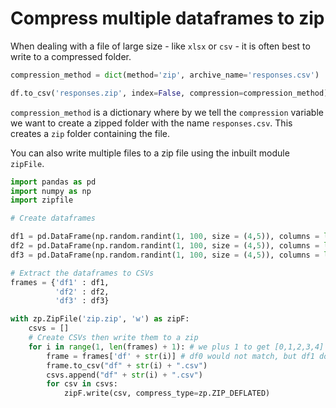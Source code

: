 # Compress multiple dataframes to zip

When dealing with a file of large size - like `xlsx` or `csv` - it is often best to write to a compressed folder.

```python
compression_method = dict(method='zip', archive_name='responses.csv')

df.to_csv('responses.zip', index=False, compression=compression_method)
```

`compression_method` is a dictionary where by we tell the `compression` variable we want to create a zipped folder with the name `responses.csv`. This creates a `zip` folder containing the file.

You can also write multiple files to a zip file using the inbuilt module `zipFile`.

```python
import pandas as pd
import numpy as np
import zipfile

# Create dataframes

df1 = pd.DataFrame(np.random.randint(1, 100, size = (4,5)), columns = list("ABCDE"))
df2 = pd.DataFrame(np.random.randint(1, 100, size = (4,5)), columns = list("ABCDE"))
df3 = pd.DataFrame(np.random.randint(1, 100, size = (4,5)), columns = list("ABCDE"))

# Extract the dataframes to CSVs
frames = {'df1' : df1,
          'df2' : df2,
          'df3' : df3}

with zp.ZipFile('zip.zip', 'w') as zipF:
    csvs = []
    # Create CSVs then write them to a zip
    for i in range(1, len(frames) + 1): # we plus 1 to get [0,1,2,3,4] instead of [0,1,2] as values from 1 are used to match to the dictionary
        frame = frames['df' + str(i)] # df0 would not match, but df1 does.
        frame.to_csv("df" + str(i) + ".csv")
        csvs.append("df" + str(i) + ".csv")
        for csv in csvs:
            zipF.write(csv, compress_type=zp.ZIP_DEFLATED)
```
